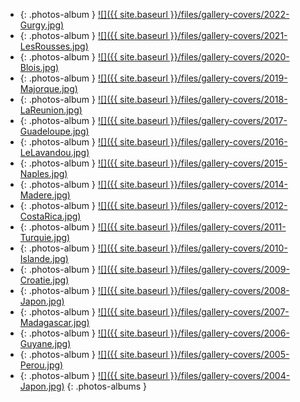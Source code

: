 - {: .photos-album } [![]({{ site.baseurl }}/files/gallery-covers/2022-Gurgy.jpg)](https://photos.app.goo.gl/Wb2UiWJPxbprpiDAA "2022 - Gurgy")
- {: .photos-album } [![]({{ site.baseurl }}/files/gallery-covers/2021-LesRousses.jpg)](https://photos.app.goo.gl/k2YLoQoJLF4LE5Qy7 "2021 - Les Rousses")
- {: .photos-album } [![]({{ site.baseurl }}/files/gallery-covers/2020-Blois.jpg)](https://photos.app.goo.gl/sRp1iCsqZkFMaAP67 "2020 - Blois")
- {: .photos-album } [![]({{ site.baseurl }}/files/gallery-covers/2019-Majorque.jpg)](https://photos.app.goo.gl/h2YtddPCjkaDRBnt9 "2019 - Majorque")
- {: .photos-album } [![]({{ site.baseurl }}/files/gallery-covers/2018-LaReunion.jpg)](https://photos.app.goo.gl/7ceXE7DEm94taDh27 "2018 - La Réunion")
- {: .photos-album } [![]({{ site.baseurl }}/files/gallery-covers/2017-Guadeloupe.jpg)](https://goo.gl/photos/nCJDWSDzc9XCgtK88 "2017 - Guadeloupe")
- {: .photos-album } [![]({{ site.baseurl }}/files/gallery-covers/2016-LeLavandou.jpg)](https://goo.gl/photos/85Cwtid4PNSioGh4A "2016 - Le Lavandou")
- {: .photos-album } [![]({{ site.baseurl }}/files/gallery-covers/2015-Naples.jpg)](https://goo.gl/photos/PH5v29vU7v7y5kny8 "2015 - Naples")
- {: .photos-album } [![]({{ site.baseurl }}/files/gallery-covers/2014-Madere.jpg)](https://goo.gl/photos/2oyDa2JUNcDTFbnR8 "2014 - Madère")
- {: .photos-album } [![]({{ site.baseurl }}/files/gallery-covers/2012-CostaRica.jpg)](https://goo.gl/photos/94w7Emf2fBZKNNC38 "2012 - Costa Rica")
- {: .photos-album } [![]({{ site.baseurl }}/files/gallery-covers/2011-Turquie.jpg)](https://goo.gl/photos/2XZx4EaUF89knkgV6 "2011 - Turquie")
- {: .photos-album } [![]({{ site.baseurl }}/files/gallery-covers/2010-Islande.jpg)](https://goo.gl/photos/Vmc9dNqaTr4E6vkg6 "2010 - Islande")
- {: .photos-album } [![]({{ site.baseurl }}/files/gallery-covers/2009-Croatie.jpg)](https://goo.gl/photos/XWZQVm9Bu5Eui6648 "2009 - Croatie")
- {: .photos-album } [![]({{ site.baseurl }}/files/gallery-covers/2008-Japon.jpg)](https://goo.gl/photos/TJMC9EbZ9dDgvgxZ7 "2008 - Japon")
- {: .photos-album } [![]({{ site.baseurl }}/files/gallery-covers/2007-Madagascar.jpg)](https://goo.gl/photos/cXk6eS1PmFe4T7Ux5 "2007 - Madagascar")
- {: .photos-album } [![]({{ site.baseurl }}/files/gallery-covers/2006-Guyane.jpg)](https://goo.gl/photos/2hoMGXKrTtkrd4qKA "2006 - Guyane")
- {: .photos-album } [![]({{ site.baseurl }}/files/gallery-covers/2005-Perou.jpg)](https://goo.gl/photos/QmkZGcK5RHmMwLon7 "2005 - Pérou")
- {: .photos-album } [![]({{ site.baseurl }}/files/gallery-covers/2004-Japon.jpg)](https://goo.gl/photos/ufYXnACzSf2Wjigy5 "2004 - Japon")
{: .photos-albums }
